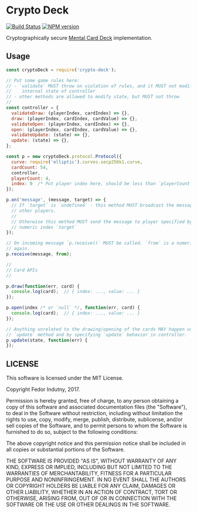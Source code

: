 # Crypto Deck
[![Build Status](https://secure.travis-ci.org/indutny/crypto-deck.svg)](http://travis-ci.org/indutny/crypto-deck)
[![NPM version](https://badge.fury.io/js/crypto-deck.svg)](http://badge.fury.io/js/crypto-deck)

Cryptographically secure [Mental Card Deck][0] implementation.

## Usage

```js
const cryptoDeck = require('crypto-deck');

// Put some game rules here:
// - `validate` MUST throw on violation of rules, and it MUST not modify
//    internal state of controller
// - other methods are allowed to modify state, but MUST not throw
//
const controller = {
  validateDraw: (playerIndex, cardIndex) => {},
  draw: (playerIndex, cardIndex, cardValue) => {},
  validateOpen: (playerIndex, cardIndex) => {},
  open: (playerIndex, cardIndex, cardValue) => {},
  validateUpdate: (state) => {},
  update: (state) => {},
};

const p = new cryptoDeck.protocol.Protocol({
  curve: require('elliptic').curves.secp256k1.curve,
  cardCount: 54,
  controller,
  playerCount: 4,
  index: 0  /* Put player index here, should be less than `playerCount` */
});

p.on('message', (message, target) => {
  // If `target` is `undefined` - this method MUST broadcast the message to all
  // other players.
  //
  // Otherwise this method MUST send the message to player specified by
  // numeric index `target`
});

// On incoming message `p.receive()` MUST be called. `from` is a numeric index
// again.
p.receive(message, from);

//
// Card APIs
//

p.draw(function(err, card) {
  console.log(card);  // { index: ..., value: ... }
});

p.open(index /* or `null` */, function(err, card) {
  console.log(card);  // { index: ..., value: ... }
});

// Anything unrelated to the drawing/opening of the cards MAY happen using
// `update` method and by specifying `update` behavior in controller.
p.update(state, function(err) {
});
```

## LICENSE

This software is licensed under the MIT License.

Copyright Fedor Indutny, 2017.

Permission is hereby granted, free of charge, to any person obtaining a
copy of this software and associated documentation files (the
"Software"), to deal in the Software without restriction, including
without limitation the rights to use, copy, modify, merge, publish,
distribute, sublicense, and/or sell copies of the Software, and to permit
persons to whom the Software is furnished to do so, subject to the
following conditions:

The above copyright notice and this permission notice shall be included
in all copies or substantial portions of the Software.

THE SOFTWARE IS PROVIDED "AS IS", WITHOUT WARRANTY OF ANY KIND, EXPRESS
OR IMPLIED, INCLUDING BUT NOT LIMITED TO THE WARRANTIES OF
MERCHANTABILITY, FITNESS FOR A PARTICULAR PURPOSE AND NONINFRINGEMENT. IN
NO EVENT SHALL THE AUTHORS OR COPYRIGHT HOLDERS BE LIABLE FOR ANY CLAIM,
DAMAGES OR OTHER LIABILITY, WHETHER IN AN ACTION OF CONTRACT, TORT OR
OTHERWISE, ARISING FROM, OUT OF OR IN CONNECTION WITH THE SOFTWARE OR THE
USE OR OTHER DEALINGS IN THE SOFTWARE.

[0]: http://www.clee.kr/thesis.pdf
